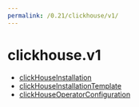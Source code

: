 ```yaml
---
permalink: /0.21/clickhouse/v1/
---
```


# clickhouse.v1



* [clickHouseInstallation](clickHouseInstallation.md)
* [clickHouseInstallationTemplate](clickHouseInstallationTemplate.md)
* [clickHouseOperatorConfiguration](clickHouseOperatorConfiguration.md)